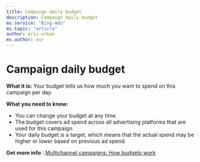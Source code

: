 ```yaml
---
title: Campaign daily budget
description: Campaign daily budget
ms.service: "Bing-Ads"
ms.topic: "article"
author: eric-urban
ms.author: eur
---
```


# Campaign daily budget

**What it is:**       Your budget tells us how much you want to spend on this campaign per day.

**What you need to know:**
- You can change your budget at any time.
- The budget covers ad spend across all advertising platforms that are used for this campaign.
- Your daily budget is a target, which means that the actual spend may be higher or lower based on previous ad spend.

**Get more info** : [Multichannel campaigns: How budgets work](../hlp_DMC_CONC_Budgets.md)


